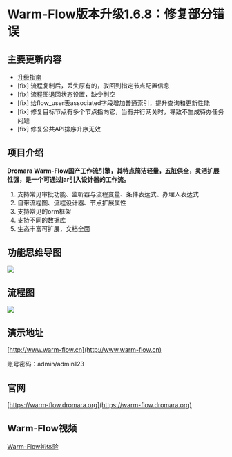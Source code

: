 # Warm-Flow版本升级1.6.8：修复部分错误

## **主要更新内容**
- [升级指南](../../upgrade_guide.md#v1-6-8)
- [fix] 流程复制后，丢失原有的，驳回到指定节点配置信息
- [fix] 流程图退回状态设置，缺少判空
- [fix] 给flow_user表associated字段增加普通索引，提升查询和更新性能
- [fix] 修复目标节点有多个节点指向它，当有并行网关时，导致不生成待办任务问题
- [fix] 修复公共API排序升序无效


## **项目介绍**

**Dromara Warm-Flow国产工作流引擎，其特点简洁轻量，五脏俱全，灵活扩展性强，是一个可通过jar引入设计器的工作流。**

1. 支持常见审批功能、监听器与流程变量、条件表达式、办理人表达式
1. 自带流程图、流程设计器、节点扩展属性
1. 支持常见的orm框架
1. 支持不同的数据库
1. 生态丰富可扩展，文档全面

## **功能思维导图**
<div><img src="https://foruda.gitee.com/images/1737617259247546863/ad0eb5ab_2218307.png"/></div>

## **流程图**
<div><img src="https://foruda.gitee.com/images/1736763079110050572/6e068531_2218307.png"/></div>


## **演示地址**
[http://www.warm-flow.cn](http://www.warm-flow.cn)

账号密码：admin/admin123


## **官网**
[https://warm-flow.dromara.org](https://warm-flow.dromara.org)


## **Warm-Flow视频**
[Warm-Flow初体验](https://www.bilibili.com/video/BV1AWRGYEEVr/?spm_id_from=333.1387.0.0&vd_source=1be886ace16159801f6ed0106df215d9)


